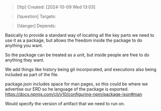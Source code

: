 
>[!tip] Created: [2024-10-09 Wed 13:03]

>[!question] Targets: 

>[!danger] Depends: 

Basically to provide a standard way of locating all the key parts we need to use it as a package, but allows the freedom inside the package to do anything you want.

So the package can be treated as a unit, but inside people are free to do anything they want.

We add things like history being git incorporated, and executions also being included as part of the file.

package.json includes space for man pages, so this could be where we advertise our ERD so he language of the package is exported.  https://docs.npmjs.com/cli/v10/configuring-npm/package-json#man

Would specify the version of artifact that we need to run on.